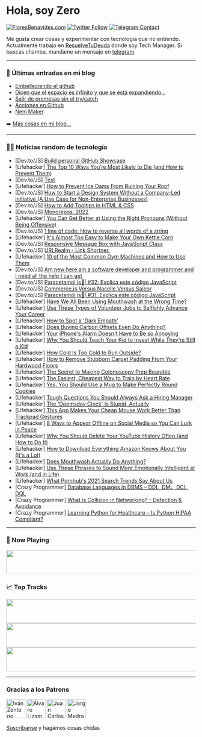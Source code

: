 # Hola, soy Zero

[![FloresBenavides.com](https://img.shields.io/website?down_message=oops&label=MiBlog&style=for-the-badge&up_message=online&url=https%3A%2F%2Ffloresbenavides.com)](https://floresbenavides.com) [![Twitter Follow](https://img.shields.io/twitter/follow/ZeroDragon?color=%231DA1F2&label=Follow&logo=twitter&logoColor=ffffff&style=for-the-badge)](https://twitter.com/zerodragon) [![Telegram Contact](https://img.shields.io/badge/escr%C3%ADbeme-ZeroDragon-%2326A5E4?style=for-the-badge&logo=telegram)](https://t.me/zerodragon)

Me gusta crear cosas y experimentar con tecnología que no entiendo.
Actualmente trabajo en [ResuelveTuDeuda](http://github.com/resuelve) donde soy Tech Manager.
Si buscas chamba, mandame un mensaje en [telegram](https://t.me/zerodragon).

---

### 📕 Últimas entradas en mi blog
<!-- BLOG-POST-LIST:START -->
- [Embelleciendo el github](https://floresbenavides.com/embelleciendo-el-github/)
- [Dicen que el espacio es infinito y que se está expandiendo…](https://floresbenavides.com/dicen-que-el-espacio-es-infinito-y-que-se-esta-expandiendo/)
- [Salir de promesas sin el try/catch](https://floresbenavides.com/salir-de-promesas-sin-el-try-catch/)
- [Acciones en Github](https://floresbenavides.com/acciones-en-github/)
- [Neni Maker](https://floresbenavides.com/neni-maker/)
<!-- BLOG-POST-LIST:END -->

➡️ [Más cosas en mi blog...](https://floresbenavides.com)

---

### 👨‍💻 Noticias random de tecnología
<!-- TECH-POSTS:START -->
- [Dev.to/JS] [Build personal GitHub Showcase](https://dev.to/ganeshpatil386386/build-personal-github-showcase-47b2)
- [Lifehacker] [The Top 10 Ways You’re Most Likely to Die &lpar;and How to Prevent Them&rpar;](https://lifehacker.com/the-top-10-ways-you-re-most-likely-to-die-and-how-to-p-1848421615)
- [Dev.to/JS] [Test](https://dev.to/basskibo/test-5cj9)
- [Lifehacker] [How to Prevent Ice Dams From Ruining Your Roof](https://lifehacker.com/how-to-prevent-ice-dams-from-ruining-your-roof-1848423205)
- [Dev.to/JS] [How to Start a Design System Without a Company-Led Initiative &lpar;A Use Case for Non-Enterprise Businesses&rpar;](https://dev.to/michaelmangial1/how-to-start-a-design-system-without-a-company-led-initiative-a-use-case-for-non-enterprise-businesses-5fo1)
- [Dev.to/JS] [How to Add Tooltips in HTML &amp; CSS](https://dev.to/softcodeon/how-to-add-tooltips-in-html-css-bb6)
- [Dev.to/JS] [Monorepos. 2022](https://dev.to/etc088/monorepos-2022-1408)
- [Lifehacker] [You Can Get Better at Using the Right Pronouns &lpar;Without Being Offensive&rpar;](https://lifehacker.com/you-can-get-better-at-using-the-right-pronouns-without-1848421018)
- [Dev.to/JS] [1 line of code: How to reverse all words of a string](https://dev.to/martinkr/1-line-of-code-how-to-reverse-all-words-of-a-string-n26)
- [Lifehacker] [It&#39;s Almost Too Easy to Make Your Own Kettle Corn](https://lifehacker.com/its-almost-too-easy-to-make-your-own-kettle-corn-1848421247)
- [Dev.to/JS] [Responsive Message Box with JavaScript Class](https://dev.to/takaneichinose/responsive-message-box-with-javascript-class-25ie)
- [Dev.to/JS] [URLRealm - Link Shortner.](https://dev.to/mayankvikash/urlrealm-link-shortner-513b)
- [Lifehacker] [10 of the Most Common Gym Machines and How to Use Them](https://lifehacker.com/10-of-the-most-common-gym-machines-and-how-to-use-them-1848417507)
- [Dev.to/JS] [Am new here am a software developer and programmer and I need all the help I can get](https://dev.to/sliverdev/am-new-here-am-a-software-developer-and-programmer-and-i-need-all-the-help-i-can-get-2273)
- [Dev.to/JS] [Paracetamol.js💊| #32: Explica este código JavaScript](https://dev.to/duxtech/paracetamoljs-32-explica-este-codigo-javascript-93i)
- [Dev.to/JS] [Commerce.js Versus Nacelle Versus Saleor](https://dev.to/lob/commercejs-versus-nacelle-versus-saleor-45pb)
- [Dev.to/JS] [Paracetamol.js💊| #31: Explica este código JavaScript](https://dev.to/duxtech/paracetamoljs-31-explica-este-codigo-javascript-47f2)
- [Lifehacker] [Have We All Been Using Mouthwash at the Wrong Time?](https://lifehacker.com/have-we-all-been-using-mouthwash-at-the-wrong-time-1848418920)
- [Lifehacker] [Use These Types of Volunteer Jobs to Selfishly Advance Your Career](https://lifehacker.com/use-these-types-of-volunteer-jobs-to-selfishly-advance-1848418702)
- [Lifehacker] [How to Spot a &#39;Dark Empath&#39;](https://lifehacker.com/how-to-spot-a-dark-empath-1848378629)
- [Lifehacker] [Does Buying Carbon Offsets Even Do Anything?](https://lifehacker.com/does-buying-carbon-offets-even-do-anything-1848418530)
- [Lifehacker] [Your iPhone&#39;s Alarm Doesn&#39;t Have to Be so Annoying](https://lifehacker.com/your-iphones-alarm-doesnt-have-to-be-so-annoying-1848417806)
- [Lifehacker] [Why You Should Teach Your Kid to Invest While They’re Still a Kid](https://lifehacker.com/why-you-should-teach-your-kid-to-invest-while-they-re-s-1848419512)
- [Lifehacker] [How Cold Is Too Cold to Run Outside?](https://lifehacker.com/how-cold-is-too-cold-to-run-outside-1848412600)
- [Lifehacker] [How to Remove Stubborn Carpet Padding From Your Hardwood Floors](https://lifehacker.com/how-to-remove-stubborn-carpet-padding-from-your-hardwoo-1848415560)
- [Lifehacker] [The Secret to Making Colonoscopy Prep Bearable](https://lifehacker.com/the-secret-to-making-colonoscopy-prep-less-shitty-1848416858)
- [Lifehacker] [The Easiest, Cheapest Way to Train by Heart Rate](https://lifehacker.com/the-easiest-cheapest-way-to-train-by-heart-rate-1848418584)
- [Lifehacker] [Yes, You Should Use a Mug to Make Perfectly Round Cookies](https://lifehacker.com/yes-you-should-use-a-mug-to-make-perfectly-round-cooki-1848417098)
- [Lifehacker] [Tough Questions You Should Always Ask a Hiring Manager](https://lifehacker.com/tough-questions-you-should-always-ask-a-hiring-manager-1848418098)
- [Lifehacker] [The &#39;Doomsday Clock&#39; Is Stupid, Actually](https://lifehacker.com/the-doomsday-clock-is-stupid-actually-1848414345)
- [Lifehacker] [This App Makes Your Cheap Mouse Work Better Than Trackpad Gestures](https://lifehacker.com/this-app-makes-your-cheap-mouse-work-better-than-trackp-1848416099)
- [Lifehacker] [8 Ways to Appear Offline on Social Media so You Can Lurk in Peace](https://lifehacker.com/8-ways-to-appear-offline-on-social-media-so-you-can-lur-1848409325)
- [Lifehacker] [Why You Should Delete Your YouTube History Often &lpar;and How to Do It&rpar;](https://lifehacker.com/why-you-should-delete-your-youtube-history-often-and-h-1848414082)
- [Lifehacker] [How to Download Everything Amazon Knows About You &lpar;It&#39;s a Lot&rpar;](https://lifehacker.com/how-to-download-everything-amazon-knows-about-you-its-1848412242)
- [Lifehacker] [Does Mouthwash Actually Do Anything?](https://lifehacker.com/does-mouthwash-actually-do-anything-1848413256)
- [Lifehacker] [Use These Phrases to Sound More Emotionally Intelligent at Work &lpar;and in Life&rpar;](https://lifehacker.com/use-these-phrases-to-sound-more-emotionally-intelligent-1848412296)
- [Lifehacker] [What Pornhub&#39;s 2021 Search Trends Say About Us](https://lifehacker.com/what-pornhubs-2021-search-trends-say-about-us-1848412206)
- [Crazy Programmer] [Database Languages in DBMS – DDL, DML, DCL, DQL](https://www.thecrazyprogrammer.com/2022/01/database-languages.html)
- [Crazy Programmer] [What is Collision in Networking? – Detection &amp; Avoidance](https://www.thecrazyprogrammer.com/2022/01/collision-in-networking.html)
- [Crazy Programmer] [Learning Python for Healthcare – Is Python HIPAA Compliant?](https://www.thecrazyprogrammer.com/2022/01/learning-python-for-healthcare.html)<!-- TECH-POSTS:END -->

---

### 🎵 Now Playing
<a href="https://spotify-now-playing-dun.vercel.app/now-playing?open"><img src="https://spotify-now-playing-dun.vercel.app/now-playing" width="540" height="64"></a>

### 📈 Top Tracks
<a href="https://spotify-now-playing-dun.vercel.app/top-tracks?i=1&open"><img src="https://spotify-now-playing-dun.vercel.app/top-tracks?i=1" width="540" height="64"></a>
<a href="https://spotify-now-playing-dun.vercel.app/top-tracks?i=2&open"><img src="https://spotify-now-playing-dun.vercel.app/top-tracks?i=2" width="540" height="64"></a>
<a href="https://spotify-now-playing-dun.vercel.app/top-tracks?i=3&open"><img src="https://spotify-now-playing-dun.vercel.app/top-tracks?i=3" width="540" height="64"></a>

---

### Gracias a los Patrons
[<img src="https://avatars.githubusercontent.com/u/243380?v=4" alt="Iván Zenteno" width="50px">](https://github.com/k001) [<img src="https://avatars.githubusercontent.com/u/19955639?v=4" alt="Álvaro Lizama" width="50px">](https://github.com/alvarolizama) [<img src="https://avatars.githubusercontent.com/u/2718753?v=4" alt="Juan Carlos Ruiz" width="50px">](https://github.com/JuanCrg90) [<img src="https://avatars.githubusercontent.com/u/37025?v=4" alt="Jorge Medrano" width="50px">](https://github.com/h1pp1e) 

[Suscríbanse](https://www.patreon.com/zerodragon) y hagámos cosas chidas

